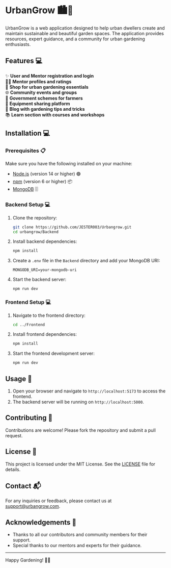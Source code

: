 # UrbanGrow 🏙️🌳

UrbanGrow is a web application designed to help urban dwellers create and maintain sustainable and beautiful garden spaces. The application provides resources, expert guidance, and a community for urban gardening enthusiasts.

## Features 💻

✨ **User and Mentor registration and login**  
🧑‍🏫 **Mentor profiles and ratings**  
🛒 **Shop for urban gardening essentials**  
🌐 **Community events and groups**  
🌱 **Government schemes for farmers**  
🔧 **Equipment sharing platform**  
📝 **Blog with gardening tips and tricks**  
📚 **Learn section with courses and workshops**  

## Installation 💻

### Prerequisites 📋

Make sure you have the following installed on your machine:

- [Node.js](https://nodejs.org/) (version 14 or higher) 🟢
- [npm](https://www.npmjs.com/) (version 6 or higher) 📦
- [MongoDB](https://www.mongodb.com/) 🗄️

### Backend Setup 💻

1. Clone the repository:

    ```sh
    git clone https://github.com/JESTER003/Urbangrow.git
    cd urbangrow/Backend
    ```

2. Install backend dependencies:

    ```sh
    npm install
    ```

3. Create a `.env` file in the `Backend` directory and add your MongoDB URI:

    ```env
    MONGODB_URI=your-mongodb-uri
    ```

4. Start the backend server:

    ```sh
    npm run dev
    ```

### Frontend Setup 💻

1. Navigate to the frontend directory:

    ```sh
    cd ../Frontend
    ```

2. Install frontend dependencies:

    ```sh
    npm install
    ```

3. Start the frontend development server:

    ```sh
    npm run dev
    ```

## Usage 🚀

1. Open your browser and navigate to `http://localhost:5173` to access the frontend.
2. The backend server will be running on `http://localhost:5000`.

## Contributing 🤝

Contributions are welcome! Please fork the repository and submit a pull request.

## License 📜

This project is licensed under the MIT License. See the [LICENSE](LICENSE) file for details.

## Contact 📬

For any inquiries or feedback, please contact us at [support@urbangrow.com](mailto:support@urbangrow.com).

## Acknowledgements 🙏

- Thanks to all our contributors and community members for their support.
- Special thanks to our mentors and experts for their guidance.

---

Happy Gardening! 🌿💚
